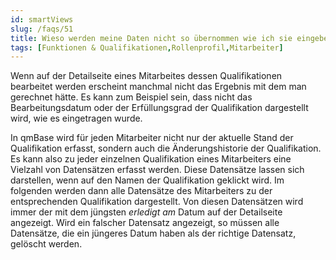 ```yaml
---
id: smartViews
slug: /faqs/51
title: Wieso werden meine Daten nicht so übernommen wie ich sie eingebe, wenn ich die Qualifikation eines Mitarbeiters bearbeite
tags: [Funktionen & Qualifikationen,Rollenprofil,Mitarbeiter]
---
```

Wenn auf der Detailseite eines Mitarbeites dessen Qualifikationen bearbeitet werden erscheint manchmal nicht das Ergebnis mit dem man gerechnet hätte. Es kann zum Beispiel sein, dass nicht das Bearbeitungsdatum oder der Erfüllungsgrad der Qualifikation dargestellt wird, wie es eingetragen wurde. 

In qmBase wird für jeden Mitarbeiter nicht nur der aktuelle Stand der Qualifikation erfasst, sondern auch die Änderungshistorie der Qualifikation. Es kann also zu jeder einzelnen Qualifikation eines Mitarbeiters eine Vielzahl von Datensätzen erfasst werden. Diese Datensätze lassen sich darstellen, wenn auf den Namen der Qualifikation geklickt wird. Im folgenden werden dann alle Datensätze des Mitarbeiters zu der entsprechenden Qualifikation dargestellt. Von diesen Datensätzen wird immer der mit dem jüngsten *erledigt am* Datum auf der Detailseite angezeigt. Wird ein falscher Datensatz angezeigt, so müssen alle Datensätze, die ein jüngeres Datum haben als der richtige Datensatz, gelöscht werden. 